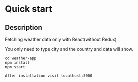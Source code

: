 # Quick start

## Description
Fetching weather data only with React(without Redux)

You only need to type city and the country and data will show.

```
cd weather-app
npm install
npm start
```
`After installation visit localhost:3000`
